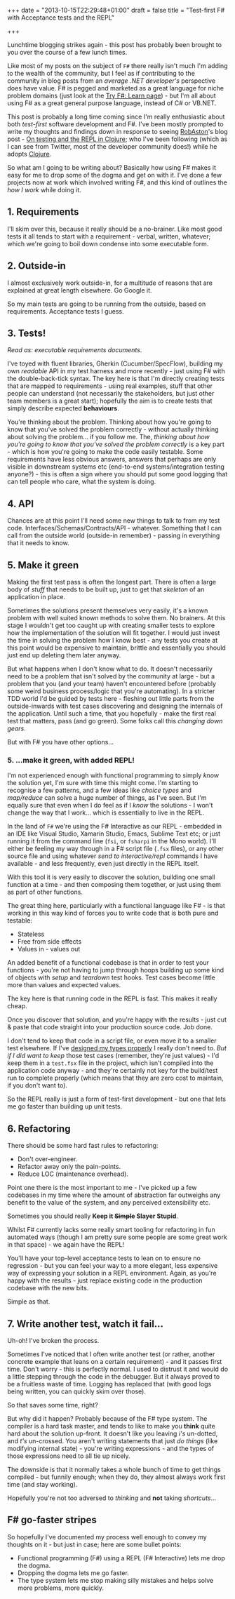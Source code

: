 +++
date = "2013-10-15T22:29:48+01:00"
draft = false
title = "Test-first F# with Acceptance tests and the REPL"

+++

Lunchtime blogging strikes again - this post has probably been brought to you over the course of a few lunch times.

Like most of my posts on the subject of `F#` there really isn't much I'm adding to the wealth of the community, but I feel as if contributing to the community in blog posts from an *average .NET developer's* perspective does have value. F# is pegged and marketed as a great language for niche problem domains (just look at the [Try F#: Learn page](http://www.tryfsharp.org/Learn)) - but I'm all about using F# as a great general purpose language, instead of C# or VB.NET.

This post is probably a long time coming since I'm really enthusiastic about both *test-first* software development and F#. I've been mostly prompted to write my thoughts and findings down in response to seeing [RobAston](https://twitter.com/RobAshton)'s blog post - [On testing and the REPL in Clojure](http://codeofrob.com/entries/on-testing-and-the-repl-in-clojure.html); who I've been following (which as I can see from Twitter, most of the developer community does!) while he adopts [Clojure](http://clojure.org/).

So what am I going to be writing about? Basically how using F# makes it easy for me to drop some of the dogma and get on with it. I've done a few projects now at work which involved writing F#, and this kind of outlines the *how I work* while doing it.

<!--more-->

## 1. Requirements

I'll skim over this, because it really should be a no-brainer. Like most good tests it all tends to start with a requirement - verbal, written, whatever; which we're going to boil down condense into some executable form.

## 2. Outside-in

I almost exclusively work outside-in, for a multitude of reasons that are explained at great length elsewhere. Go Google it. 

So my main tests are going to be running from the outside, based on requirements. Acceptance tests I guess.

## 3. Tests!

*Read as: executable requirements documents*. 

I've toyed with fluent libraries, Gherkin (Cucumber/SpecFlow), building my own *readable* API in my test harness and more recently - just using F# with the double-back-tick syntax. The key here is that I'm directly creating tests that are mapped to requirements - using real examples, stuff that other people can understand (not necessarily the stakeholders, but just other team members is a great start); hopefully the aim is to create tests that simply describe expected **behaviours**.

You're thinking about the problem. Thinking about how you're going to know that you've solved the problem correctly - without actually thinking about solving the problem... if you follow me. The, *thinking about how you're going to know that you've solved the problem correctly* is a key part - which is how you're going to make the code easily testable. Some requirements have less obvious answers, answers that perhaps are only visible in downstream systems etc (end-to-end systems/integration testing anyone?) - this is often a sign where you should put some good logging that can tell people who care, what the system is doing.

## 4. API

Chances are at this point I'll need some new things to talk to from my test code. Interfaces/Schemas/Contracts/API - whatever. Something that I can call from the outside world (outside-in remember) - passing in everything that it needs to know.

## 5. Make it green

Making the first test pass is often the longest part. There is often a large body of *stuff* that needs to be built up, just to get that *skeleton* of an application in place. 

Sometimes the solutions present themselves very easily, it's a known problem with well suited known methods to solve them. No brainers. At this stage I wouldn't get too caught up with creating smaller tests to explore how the implementation of the solution will fit together. I would just invest the time in solving the problem how I know best - any tests you create at this point would be expensive to maintain, brittle and essentially you should just end up deleting them later anyway.

But what happens when I don't know what to do. It doesn't necessarily need to be a problem that isn't solved by the community at large - but a problem that you (and your team) haven't encountered before (probably some weird business process/logic that you're automating). In a stricter TDD world I'd be guided by tests here - fleshing out little parts from the outside-inwards with test cases discovering and designing the internals of the application. Until such a time, that you hopefully - make the first real test that matters, pass (and go green). Some folks call this *changing down gears*.

But with F# you have other options...

### 5. ...make it green, with added REPL!

I'm not experienced enough with functional programming to simply *know* the solution yet, I'm sure with time this might come. I'm starting to recognise a few patterns, and a few ideas like *choice types* and *map/reduce* can solve a huge number of things, as I've seen. But I'm equally sure that even when I do feel as if I *know* the solutions - I won't change the way that I work... which is essentially to live in the REPL.

In the land of `F#` we're using the F# Interactive as our REPL - embedded in an IDE like Visual Studio, Xamarin Studio, Emacs, Sublime Text etc; or just running it from the command line (`fsi`, or `fsharpi` in the Mono world). I'll either be feeling my way through in a F# script file (`.fsx` files), or any other source file and using whatever *send to interactive/repl* commands I have available - and less frequently, even just directly in the REPL itself.

With this tool it is very easily to discover the solution, building one small function at a time - and then composing them together, or just using them as part of other functions. 

The great thing here, particularly with a functional language like F# - is that working in this way kind of forces you to write code that is both pure and testable:

* Stateless
* Free from side effects
* Values in - values out

An added benefit of a functional codebase is that in order to test your functions - you're not having to jump through hoops building up some kind of objects with *setup* and *teardown* test hooks. Test cases become little more than values and expected values.

The key here is that running code in the REPL is fast. This makes it really cheap.

Once you discover that solution, and you're happy with the results - just cut & paste that code straight into your production source code. Job done.

I don't tend to keep that code in a script file, or even move it to a smaller test elsewhere. If I've [designed my types properly](http://fsharpforfunandprofit.com/category/DDD/) I really don't need to. *But if I did want to keep* those test cases (remember, they're just values) - I'd keep them in a `test.fsx` file in the project, which isn't compiled into the application code anyway - and they're certainly not key for the build/test run to complete properly (which means that they are zero cost to maintain, if you don't want to).

So the REPL really is just a form of test-first development - but one that lets me go faster than building up unit tests.

## 6. Refactoring

There should be some hard fast rules to refactoring:

* Don't over-engineer.
* Refactor away only the pain-points.
* Reduce LOC (maintenance overhead).

Point one there is the most important to me - I've picked up a few codebases in my time where the amount of abstraction far outweighs any benefit to the value of the system, and any perceived extensibility etc. 

Sometimes you should really **Keep it ~~Simple~~ Slayer Stupid**.

Whilst F# currently lacks some really smart tooling for refactoring in fun automated ways (though I am pretty sure some people are some great work in that space) - we again have the REPL!

You'll have your top-level acceptance tests to lean on to ensure no regression - but you can feel your way to a more elegant, less expensive way of expressing your solution in a REPL environment. Again, as you're happy with the results - just replace existing code in the production codebase with the new bits. 

Simple as that.

## 7. Write another test, watch it fail...

Uh-oh! I've broken the process.

Sometimes I've noticed that I often write another test (or rather, another concrete example that leans on a certain requirement) - and it passes first time. Don't worry - this is perfectly normal. I used to distrust it and would do a little stepping through the code in the debugger. But it always proved to be a fruitless waste of time. Logging has replaced that (with good logs being written, you can quickly skim over those). 

So that saves some time, right?

But why did it happen? Probably because of the F# type system. The compiler is a hard task master, and tends to like to make you **think** quite hard about the solution up-front. It doesn't like you leaving *i's* un-dotted, and *t's* un-crossed. You aren't writing statements that just *do things* (like modifying internal state) - you're writing expressions - and the types of those expressions need to all tie up nicely.

The downside is that it normally takes a whole bunch of time to get things compiled - but funnily enough; when they do, they almost always work first time (and stay working).

Hopefully you're not too adversed to *thinking* and **not** taking *shortcuts*...

## F# go-faster stripes

So hopefully I've documented my process well enough to convey my thoughts on it - but just in case; here are some bullet points:

* Functional programming (F#) using a REPL (F# Interactive) lets me drop the dogma.
* Dropping the dogma lets me go faster.
* The type system lets me stop making silly mistakes and helps solve more problems, more quickly.